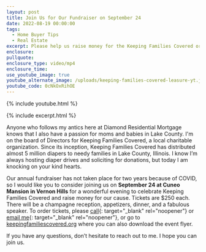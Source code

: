 ```yaml
---
layout: post
title: Join Us for Our Fundraiser on September 24
date: 2022-08-19 00:00:00
tags:
  - Home Buyer Tips
  - Real Estate
excerpt: Please help us raise money for the Keeping Families Covered organization.
enclosure:
pullquote:
enclosure_type: video/mp4
enclosure_time:
use_youtube_image: true
youtube_alternate_image: /uploads/keeping-families-covered-leasure-yt.jpg
youtube_code: 0cNkOxRihOE
---
```

{% include youtube.html %}

{% include excerpt.html %}

Anyone who follows my antics here at Diamond Residential Mortgage knows that I also have a passion for moms and babies in Lake County. I'm on the board of Directors for Keeping Families Covered, a local charitable organization. Since its inception, Keeping Families Covered has distributed almost 5 million diapers to needy families in Lake County, Illinois. I know I’m always hosting diaper drives and soliciting for donations, but today I am knocking on your kind hearts.

Our annual fundraiser has not taken place for two years because of COVID, so I would like you to consider joining us on **September 24 at Cuneo Mansion in Vernon Hills** for a wonderful evening to celebrate Keeping Families Covered and raise money for our cause. Tickets are $250 each. There will be a champagne reception, appetizers, dinner, and a fabulous speaker. To order tickets, please [call](tel:847-362-1335){: target="_blank" rel="noopener"} or [email me](mailto:Jan.Leasure@drmconline.com){: target="_blank" rel="noopener"}, or go to [keepingfamiliescovered.org](http://keepingfamiliescovered.org) where you can also download the event flyer.

If you have any questions, don’t hesitate to reach out to me. I hope you can join us.